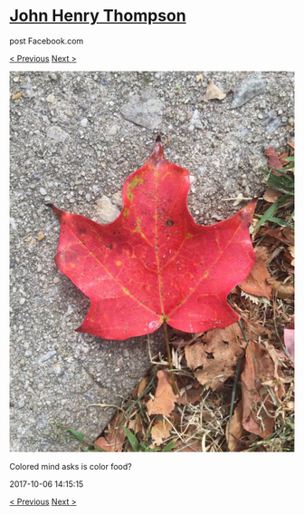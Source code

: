 # [John Henry Thompson](../README.md)
post Facebook.com

[< Previous](2017-10-06-3.md) [Next >](2017-10-06-5.md)

[![](../media/2017-10-06/Timeline-Photos-Colored-mind-asks-is-color-food.jpg)](../README.md)

Colored mind asks is color food?

2017-10-06 14:15:15

[< Previous](2017-10-06-3.md) [Next >](2017-10-06-5.md)